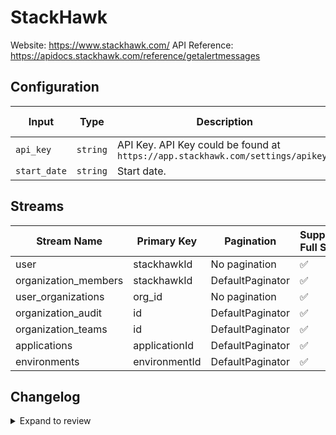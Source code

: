 # StackHawk
Website: https://www.stackhawk.com/
API Reference: https://apidocs.stackhawk.com/reference/getalertmessages

## Configuration

| Input | Type | Description | Default Value |
|-------|------|-------------|---------------|
| `api_key` | `string` | API Key. API Key could be found at `https://app.stackhawk.com/settings/apikeys` |  |
| `start_date` | `string` | Start date.  |  |

## Streams
| Stream Name | Primary Key | Pagination | Supports Full Sync | Supports Incremental |
|-------------|-------------|------------|---------------------|----------------------|
| user | stackhawkId | No pagination | ✅ |  ✅  |
| organization_members | stackhawkId | DefaultPaginator | ✅ |  ✅  |
| user_organizations | org_id | No pagination | ✅ |  ✅  |
| organization_audit | id | DefaultPaginator | ✅ |  ✅  |
| organization_teams | id | DefaultPaginator | ✅ |  ❌  |
| applications | applicationId | DefaultPaginator | ✅ |  ❌  |
| environments | environmentId | DefaultPaginator | ✅ |  ❌  |

## Changelog

<details>
  <summary>Expand to review</summary>

| Version          | Date              | Pull Request | Subject        |
|------------------|-------------------|--------------|----------------|
| 0.0.1 | 2025-04-06 | | Initial release by [@btkcodedev](https://github.com/btkcodedev) via Connector Builder |

</details>
